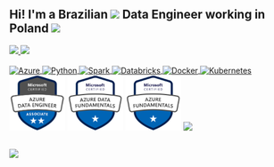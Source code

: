 ## Hi! I'm a Brazilian <img height="15" src="https://www.countryflags.com/wp-content/uploads/brazil-flag-png-large.png"/> Data Engineer working in Poland <img height="15" src="https://cdn.countryflags.com/thumbs/poland/flag-400.png"/>
  
<div align="left">
  <a href="https://github.com/otacilio-psf">
  <img height="180em" src="https://github-readme-stats.vercel.app/api?username=otacilio-psf&show_icons=true&theme=tokyonight&include_all_commits=true&count_private=true"/>
  <img height="180em" src="https://github-readme-stats.vercel.app/api/top-langs/?username=otacilio-psf&layout=compact&langs_count=7&theme=tokyonight"/>
</div>
<div style="display: inline_block"><br>
  <img align="center" alt="Azure" height="100" src="https://cdn.jsdelivr.net/gh/devicons/devicon/icons/azure/azure-original-wordmark.svg" />
  <img align="center" alt="Python" height="60" src="https://cdn.jsdelivr.net/gh/devicons/devicon/icons/python/python-original-wordmark.svg">
  <img align="center" alt="Spark" height="45" src="https://upload.wikimedia.org/wikipedia/commons/thumb/f/f3/Apache_Spark_logo.svg/1200px-Apache_Spark_logo.svg.png">
  <img align="center" alt="Databricks" height="45" src="https://cdn.freelogovectors.net/wp-content/uploads/2020/11/databricks-logo-768x434.png">
  <img align="center" alt="Docker" height="60" src="https://cdn.jsdelivr.net/gh/devicons/devicon/icons/docker/docker-original-wordmark.svg">
  <img align="center" alt="Kubernetes" height="60" src="https://cdn.jsdelivr.net/gh/devicons/devicon/icons/kubernetes/kubernetes-plain-wordmark.svg">
</div>

<div>
  <a href = "https://www.credly.com/badges/229e1597-0d16-4265-9e0f-746c3e3920e8/public_url" target="_blank"><img alt="Azure Data Engineer Associate" height="100" src="attachment/microsoft-certified-azure-data-engineer-associate.png" target="_blank"></a>
  <a href = "https://www.credly.com/badges/de92dc79-706d-4a46-bf46-8a29d558727a/public_url" target="_blank"><img alt="Azure Data Fundamentals" height="100" src="attachment/azure-data-fundamentals-600x600.png" target="_blank"></a>
  <a href = "https://www.credly.com/badges/4dc029b1-822a-4169-9c5e-2c5281718378/public_url" target="_blank"><img alt="Azure Fundamentals" height="100" src="attachment/azure-fundamentals-600x600.png" target="_blank"></a>
  <a href = "https://www.credential.net/7913b188-e5e6-4f03-b651-6fc621292cbb" target="_blank"><img height="100" src="https://miro.medium.com/max/800/0*53zG2vyo0yJuEpFr" target="_blank"></a>
</div>

##

<div> 
  <a href="https://www.linkedin.com/in/otacilio-psf/" target="_blank"><img src="https://img.shields.io/badge/-LinkedIn-%230077B5?style=for-the-badge&logo=linkedin&logoColor=white" target="_blank"></a>
</div>
